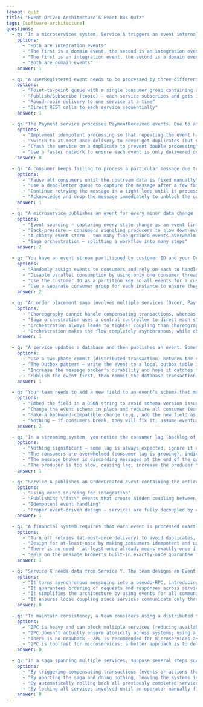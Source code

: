 ```yaml
---
layout: quiz
title: "Event-Driven Architecture & Event Bus Quiz"
tags: [software-architecture]
questions:
  - q: "In a microservices system, Service A triggers an event internally for its own workflow, while Service B emits an event to notify other services of a data change. What types of events are these respectively?"
    options:
      - "Both are integration events"
      - "The first is a domain event, the second is an integration event"
      - "The first is an integration event, the second is a domain event"
      - "Both are domain events"
    answer: 1

  - q: "A UserRegistered event needs to be processed by three different microservices (Email, Analytics, and Marketing). Which messaging model ensures all three services receive the event?"
    options:
      - "Point-to-point queue with a single consumer group containing all three services"
      - "Publish/Subscribe (topic) – each service subscribes and gets its own copy of the event"
      - "Round-robin delivery to one service at a time"
      - "Direct REST calls to each service sequentially"
    answer: 1

  - q: "The Payment service processes PaymentReceived events. Due to at-least-once delivery, the service occasionally receives duplicate events. How can the service avoid double-charging a customer from duplicate messages?"
    options:
      - "Implement idempotent processing so that repeating the event has no side effects on the payment"
      - "Switch to at-most-once delivery to never get duplicates (but risk missing events)"
      - "Crash the service on a duplicate to prevent double processing"
      - "Use a faster network to ensure each event is only delivered once"
    answer: 0

  - q: "A consumer keeps failing to process a particular message due to invalid data, and it keeps retrying, blocking the queue. What is the best way to handle this “poison” message scenario?"
    options:
      - "Pause all consumers until the upstream data is fixed manually"
      - "Use a dead-letter queue to capture the message after a few failed attempts, and apply exponential back-off on retry attempts"
      - "Continue retrying the message in a tight loop until it processes successfully"
      - "Acknowledge and drop the message immediately to unblock the queue (losing the message)"
    answer: 1

  - q: "A microservice publishes an event for every minor data change (e.g., every item in an order of 100 items results in 100 events). This floods the event bus and consumers. What anti-pattern does this illustrate?"
    options:
      - "Event sourcing – capturing every state change as an event (intended behavior)"
      - "Back-pressure – consumers signaling producers to slow down event publishing"
      - "A chatty event storm – too many fine-grained events overwhelming the system"
      - "Saga orchestration – splitting a workflow into many steps"
    answer: 2

  - q: "You have an event stream partitioned by customer ID and your Order service is scaled to multiple instances (in the same consumer group). All instances consume in parallel, but you need events for the same customer to be processed in order. How can you achieve this?"
    options:
      - "Randomly assign events to consumers and rely on each to handle ordering independently"
      - "Disable parallel consumption by using only one consumer thread for all events"
      - "Use the customer ID as a partition key so all events for a customer go to the same partition (handled by one consumer instance)"
      - "Use a separate consumer group for each instance to ensure they don’t share work"
    answer: 2

  - q: "An order placement saga involves multiple services (Order, Payment, Inventory). The team can either implement a central Saga Orchestrator service to call each step or use choreography where each service listens and reacts to events from the others. Which statement correctly compares these approaches?"
    options:
      - "Choreography cannot handle compensating transactions, whereas orchestration can"
      - "Saga orchestration uses a central controller to direct each step, whereas choreography has no central controller – each service reacts to others' events"
      - "Orchestration always leads to tighter coupling than choreography"
      - "Orchestration makes the flow completely asynchronous, while choreography requires synchronous calls between services"
    answer: 1

  - q: "A service updates a database and then publishes an event. Sometimes the service crashes after the DB transaction commits but before the event is sent, causing missing events. What pattern can ensure the event still gets published reliably even if the service crashes?"
    options:
      - "Use a two-phase commit (distributed transaction) between the database and the message broker"
      - "The Outbox pattern – write the event to a local outbox table in the same DB transaction, then publish it asynchronously (e.g., via a poller or CDC)"
      - "Increase the message broker's durability and hope it catches the event before a crash"
      - "Publish the event first, then commit the database transaction if the publish succeeds"
    answer: 1

  - q: "Your team needs to add a new field to an event’s schema that many services consume. To avoid breaking consumers, what should you do before deploying this change?"
    options:
      - "Embed the field in a JSON string to avoid schema version issues"
      - "Change the event schema in place and require all consumer teams to update their code immediately"
      - "Make a backward-compatible change (e.g., add the new field as optional) and use schema versioning or contract tests to ensure consumers remain unaffected"
      - "Nothing – if consumers break, they will fix it; assume eventual consistency will handle it"
    answer: 2

  - q: "In a streaming system, you notice the consumer lag (backlog of unprocessed messages) for a consumer group is steadily increasing. What does this indicate, and how can you respond?"
    options:
      - "Nothing significant – some lag is always expected, ignore it unless the system crashes"
      - "The consumers are overwhelmed (consumer lag is growing), indicating back-pressure. You should scale out consumers or throttle the producer to reduce the backlog"
      - "The message broker is discarding messages at the end of the queue; increase the retention period"
      - "The producer is too slow, causing lag; increase the producer throughput"
    answer: 1

  - q: "Service A publishes an OrderCreated event containing the entire order object (all item details, user info, etc.). Service B uses this event data directly without calling A. Later, Service A changes its internal data format, and Service B’s processing breaks. What EDA anti-pattern does this scenario illustrate?"
    options:
      - "Using event sourcing for integration"
      - "Publishing \"fat\" events that create hidden coupling between services"
      - "Idempotent event handling"
      - "Proper event-driven design – services are fully decoupled by events"
    answer: 1

  - q: "A financial system requires that each event is processed exactly once (no duplicates, no omissions). The event bus only guarantees at-least-once delivery. How can you achieve effectively exactly-once processing in this design?"
    options:
      - "Turn off retries (at-most-once delivery) to avoid duplicates, accepting potential message loss"
      - "Design for at-least-once by making consumers idempotent and use a transactional outbox to ensure events aren't lost – together this yields an exactly-once outcome"
      - "There is no need – at-least-once already means exactly-once if the code is fast enough"
      - "Rely on the message broker's built-in exactly-once guarantee for all consumers (assume it exists by default)"
    answer: 1

  - q: "Service X needs data from Service Y. The team designs an Event Request-Response: X publishes a RequestData event and then waits for Y to publish a DataResponse event. Why is this usage of the event bus considered an anti-pattern?"
    options:
      - "It turns asynchronous messaging into a pseudo-RPC, introducing tight coupling and timing dependency between services"
      - "It guarantees ordering of requests and responses across services"
      - "It simplifies the architecture by using events for all communication, including queries"
      - "It ensures loose coupling since services communicate only through the event bus"
    answer: 0

  - q: "To maintain consistency, a team considers using a distributed two-phase commit (2PC) across the database and the message broker so either both the DB update and event publish succeed or fail together. What is a major drawback of 2PC in a microservices context, and what is a preferred alternative?"
    options:
      - "2PC is heavy and can block multiple services (reducing availability); instead, use the outbox pattern with local transactions and eventual consistency"
      - "2PC doesn’t actually ensure atomicity across systems; using a single monolithic database is the only solution"
      - "There is no drawback — 2PC is recommended for microservices as the best way to ensure consistency"
      - "2PC is too fast for microservices; a better approach is to deliberately delay events to batch them"
    answer: 0

  - q: "In a saga spanning multiple services, suppose several steps succeeded but one of the later steps failed. How is this partial failure usually handled in an event-driven saga to maintain overall consistency?"
    options:
      - "By triggering compensating transactions (events or actions that undo/revert the effects of the previous steps in the saga)"
      - "By aborting the saga and doing nothing, leaving the systems in a partially updated state"
      - "By automatically rolling back all previously completed service calls via the event bus"
      - "By locking all services involved until an operator manually fixes the inconsistency"
    answer: 0
---
```

